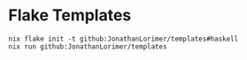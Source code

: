 # Flake Templates

```
nix flake init -t github:JonathanLorimer/templates#haskell
nix run github:JonathanLorimer/templates
```
